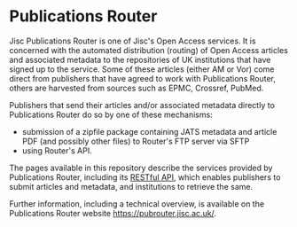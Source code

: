 # Publications Router #

Jisc Publications Router is one of Jisc's Open Access services.  It is concerned with the automated distribution (routing) of Open Access articles and associated metadata to the repositories of UK institutions that have signed up to the service.  Some of these articles (either AM or Vor) come direct from publishers that have agreed to work with Publications Router, others are harvested from sources such as EPMC, Crossref, PubMed.

Publishers that send their articles and/or associated metadata directly to Publications Router do so by one of these mechanisms:
* submission of a zipfile package containing JATS metadata and article PDF (and possibly other files) to Router's FTP server via SFTP 
* using Router's API.

The pages available in this repository describe the services provided by Publications Router, including its [RESTful API](./api/v3/README.md), which enables publishers to submit articles and metadata, and institutions to retrieve the same.

Further information, including a technical overview, is available on the Publications Router website https://pubrouter.jisc.ac.uk/.
